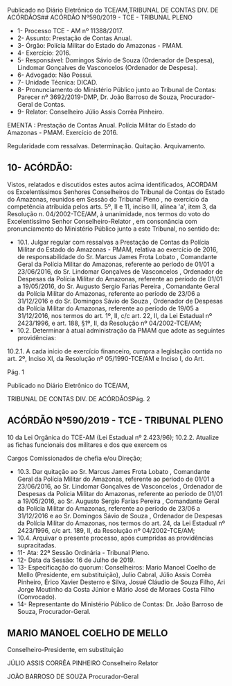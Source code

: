 Publicado  no  Diário  Eletrônico do TCE/AM,TRIBUNAL DE CONTAS DIV. DE ACÓRDÃOS## ACÓRDÃO Nº590/2019 - TCE - TRIBUNAL PLENO

- 1- Processo TCE - AM nº 11388/2017.
- 2- Assunto: Prestação de Contas Anual.
- 3- Órgão: Polícia Militar do Estado do Amazonas - PMAM.
- 4- Exercício: 2016.
- 5- Responsável: Domingos  Sávio de Souza (Ordenador de Despesa), Lindomar Gonçalves de Vasconcelos (Ordenador de Despesa).
- 6- Advogado: Não Possui.
- 7- Unidade Técnica: DICAD.
- 8- Pronunciamento  do  Ministério  Público  junto  ao  Tribunal  de  Contas: Parecer  nº 3692/2019-DMP, Dr. João Barroso de Souza, Procurador-Geral de Contas.
- 9- Relator: Conselheiro Júlio Assis Corrêa Pinheiro.

EMENTA : Prestação de Contas Anual. Polícia Militar  do  Estado  do  Amazonas  -  PMAM.  Exercício de 2016.

Regularidade com ressalvas. Determinação. Quitação. Arquivamento.

## 10-  ACÓRDÃO:

Vistos, relatados e discutidos estes autos acima identificados, ACORDAM os Excelentíssimos Senhores Conselheiros do Tribunal de Contas do Estado do Amazonas, reunidos em Sessão do Tribunal Pleno , no exercício da competência atribuída pelos arts. 5º, II e 11, inciso III, alínea 'a', item 3, da Resolução n. 04/2002-TCE/AM, à unanimidade, nos termos do voto do Excelentíssimo Senhor Conselheiro-Relator , em consonância com pronunciamento do Ministério Público junto a este Tribunal, no sentido de:

- 10.1. Julgar regular com ressalvas a Prestação de Contas da Polícia Militar do  Estado  do  Amazonas  -  PMAM,  relativa  ao  exercício  de  2016,  de responsabilidade do Sr.  Marcus  James  Frota  Lobato , Comandante Geral da Polícia Militar do Amazonas, referente ao período de 01/01 a 23/06/2016, do Sr. Lindomar Gonçalves de Vasconcelos , Ordenador de Despesas da Polícia Militar do Amazonas, referente ao período de 01/01 a 19/05/2016, do Sr. Augusto Sergio Farias Pereira , Comandante  Geral  da  Polícia  Militar  do  Amazonas,  referente  ao período de 23/06 a 31/12/2016 e do Sr.  Domingos Sávio de Souza , Ordenador de Despesas da Polícia Militar do Amazonas, referente ao período de 19/05 a 31/12/2016, nos termos do art. 1º, II, c/c art. 22, II, da  Lei  Estadual  nº  2423/1996,  e  art.  188,  §1º,  II,  da  Resolução  nº 04/2002-TCE/AM;
- 10.2. Determinar à atual administração da PMAM que  adote  as  seguintes providências:

10.2.1. A cada início de exercício financeiro, cumpra a legislação contida no art. 2º, Inciso XI, da Resolução nº 05/1990-TCE/AM e Inciso I, do Art.

Pág. 1

Publicado  no  Diário  Eletrônico do TCE/AM,

TRIBUNAL DE CONTAS DIV. DE ACÓRDÃOSPág. 2

## ACÓRDÃO Nº590/2019 - TCE - TRIBUNAL PLENO

10 da Lei Orgânica do TCE-AM (Lei Estadual nº 2.423/96); 10.2.2. Atualize as fichas funcionais dos militares e dos que exercem os

Cargos Comissionados de chefia e/ou Direção;

- 10.3. Dar quitação ao Sr. Marcus James Frota Lobato , Comandante Geral da  Polícia  Militar  do  Amazonas,  referente  ao  período  de  01/01  a 23/06/2016, ao Sr. Lindomar Gonçalves de Vasconcelos , Ordenador de Despesas da Polícia Militar do Amazonas, referente ao período de 01/01 a 19/05/2016, ao Sr. Augusto Sergio Farias Pereira , Comandante  Geral  da  Polícia  Militar  do  Amazonas,  referente  ao período de 23/06 a 31/12/2016 e ao Sr.  Domingos Sávio de Souza , Ordenador de Despesas da Polícia Militar do Amazonas, nos termos do art. 24, da Lei Estadual nº 2423/1996, c/c art. 189, II, da Resolução nº 04/2002-TCE/AM;
- 10.4. Arquivar o presente processo, após cumpridas as providências supracitadas.
- 11-  Ata: 22ª Sessão Ordinária - Tribunal Pleno.
- 12-  Data da Sessão: 16 de Julho de 2019.
- 13-  Especificação do quorum: Conselheiros: Mario Manoel Coelho de Mello (Presidente,  em  substituição),  Julio  Cabral,  Júlio  Assis  Corrêa  Pinheiro,  Érico  Xavier Desterro e Silva, Josué Cláudio de Souza Filho, Ari Jorge Moutinho da Costa Júnior e Mário José de Moraes Costa Filho (Convocado).
- 14-  Representante  do  Ministério  Público  de  Contas: Dr. João  Barroso  de  Souza, Procurador-Geral.

## MARIO MANOEL COELHO DE MELLO

Conselheiro-Presidente, em substituição

JÚLIO ASSIS CORRÊA PINHEIRO Conselheiro Relator

JOÃO BARROSO DE SOUZA Procurador-Geral
